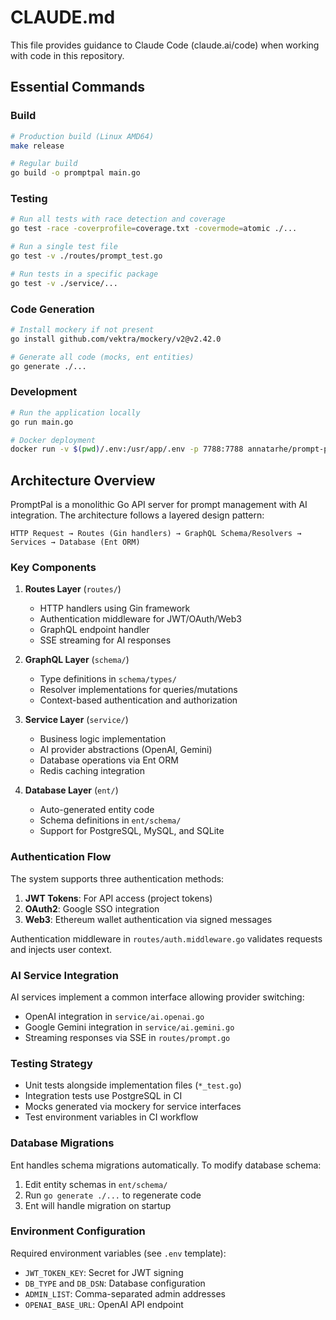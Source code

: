 # CLAUDE.md

This file provides guidance to Claude Code (claude.ai/code) when working with code in this repository.

## Essential Commands

### Build
```bash
# Production build (Linux AMD64)
make release

# Regular build
go build -o promptpal main.go
```

### Testing
```bash
# Run all tests with race detection and coverage
go test -race -coverprofile=coverage.txt -covermode=atomic ./...

# Run a single test file
go test -v ./routes/prompt_test.go

# Run tests in a specific package
go test -v ./service/...
```

### Code Generation
```bash
# Install mockery if not present
go install github.com/vektra/mockery/v2@v2.42.0

# Generate all code (mocks, ent entities)
go generate ./...
```

### Development
```bash
# Run the application locally
go run main.go

# Docker deployment
docker run -v $(pwd)/.env:/usr/app/.env -p 7788:7788 annatarhe/prompt-pal:latest
```

## Architecture Overview

PromptPal is a monolithic Go API server for prompt management with AI integration. The architecture follows a layered design pattern:

```
HTTP Request → Routes (Gin handlers) → GraphQL Schema/Resolvers → Services → Database (Ent ORM)
```

### Key Components

1. **Routes Layer** (`routes/`)
   - HTTP handlers using Gin framework
   - Authentication middleware for JWT/OAuth/Web3
   - GraphQL endpoint handler
   - SSE streaming for AI responses

2. **GraphQL Layer** (`schema/`)
   - Type definitions in `schema/types/`
   - Resolver implementations for queries/mutations
   - Context-based authentication and authorization

3. **Service Layer** (`service/`)
   - Business logic implementation
   - AI provider abstractions (OpenAI, Gemini)
   - Database operations via Ent ORM
   - Redis caching integration

4. **Database Layer** (`ent/`)
   - Auto-generated entity code
   - Schema definitions in `ent/schema/`
   - Support for PostgreSQL, MySQL, and SQLite

### Authentication Flow

The system supports three authentication methods:
1. **JWT Tokens**: For API access (project tokens)
2. **OAuth2**: Google SSO integration
3. **Web3**: Ethereum wallet authentication via signed messages

Authentication middleware in `routes/auth.middleware.go` validates requests and injects user context.

### AI Service Integration

AI services implement a common interface allowing provider switching:
- OpenAI integration in `service/ai.openai.go`
- Google Gemini integration in `service/ai.gemini.go`
- Streaming responses via SSE in `routes/prompt.go`

### Testing Strategy

- Unit tests alongside implementation files (`*_test.go`)
- Integration tests use PostgreSQL in CI
- Mocks generated via mockery for service interfaces
- Test environment variables in CI workflow

### Database Migrations

Ent handles schema migrations automatically. To modify database schema:
1. Edit entity schemas in `ent/schema/`
2. Run `go generate ./...` to regenerate code
3. Ent will handle migration on startup

### Environment Configuration

Required environment variables (see `.env` template):
- `JWT_TOKEN_KEY`: Secret for JWT signing
- `DB_TYPE` and `DB_DSN`: Database configuration
- `ADMIN_LIST`: Comma-separated admin addresses
- `OPENAI_BASE_URL`: OpenAI API endpoint